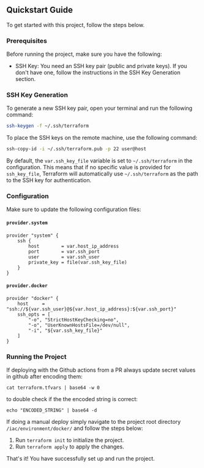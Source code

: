 ## Quickstart Guide

To get started with this project, follow the steps below.

### Prerequisites

Before running the project, make sure you have the following:

- SSH Key: You need an SSH key pair (public and private keys). If you don't have one, follow the instructions in the SSH Key Generation section.

### SSH Key Generation

To generate a new SSH key pair, open your terminal and run the following command:

```bash
ssh-keygen -f ~/.ssh/terraform
```

To place the SSH keys on the remote machine, use the following command:

```bash
ssh-copy-id -i ~/.ssh/terraform.pub -p 22 user@host
```

By default, the `var.ssh_key_file` variable is set to `~/.ssh/terraform` in the configuration. This means that if no specific value is provided for `ssh_key_file`, Terraform will automatically use `~/.ssh/terraform` as the path to the SSH key for authentication.

### Configuration

Make sure to update the following configuration files:

#### `provider.system`

```hcl
provider "system" {
    ssh {
        host        = var.host_ip_address
        port        = var.ssh_port
        user        = var.ssh_user
        private_key = file(var.ssh_key_file)
    }
}
```

#### `provider.docker`

```hcl
provider "docker" {
    host     = "ssh://${var.ssh_user}@${var.host_ip_address}:${var.ssh_port}"
    ssh_opts = [
        "-o", "StrictHostKeyChecking=no",
        "-o", "UserKnownHostsFile=/dev/null",
        "-i", "${var.ssh_key_file}"
    ]
}
```

### Running the Project

If deploying with the Github actions from a PR always update secret values in github after encoding them:

```console
cat terraform.tfvars | base64 -w 0
```

to double check if the the encoded string is correct:

```console
echo "ENCODED_STRING" | base64 -d
```

If doing a manual deploy simply  navigate to the project root directory `/iac/environment/docker/` and follow the steps below:

1. Run `terraform init` to initialize the project.
2. Run `terraform apply` to apply the changes.

That's it! You have successfully set up and run the project.
